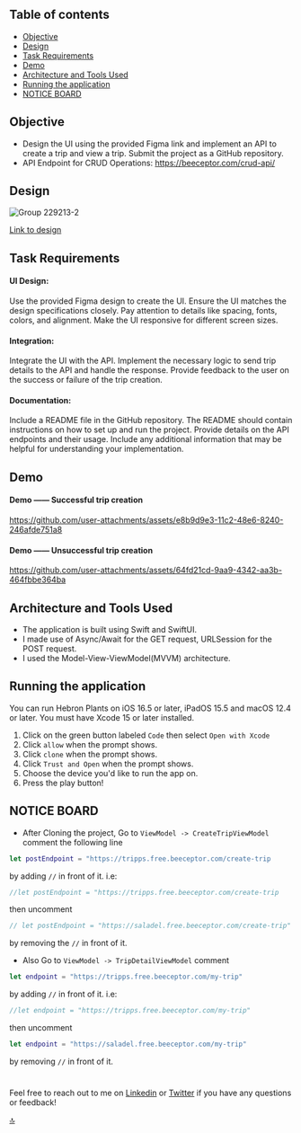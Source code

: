 ## Table of contents

- [Objective](#Objective)
- [Design](#Design)
- [Task Requirements](#Task-Requirements)
- [Demo](#Demo)
- [Architecture and Tools Used](#Architecture-and-Tools-Used)
- [Running the application](#Running-the-application)
- [NOTICE BOARD](#NOTICE-BOARD)


## Objective
- Design the UI using the provided Figma link and implement an API to create a trip and view a trip. Submit the project as a GitHub repository.
- API Endpoint for CRUD Operations: https://beeceptor.com/crud-api/

## Design
![Group 229213-2](https://github.com/user-attachments/assets/90d698d3-3f40-4b9a-9254-1d11b7f81d78)

[Link to design](https://www.figma.com/design/QomXDEA1WE6pDJFhMcPqyt/Task-UI?node-id=1-5512)

## Task Requirements
#### UI Design:
Use the provided Figma design to create the UI.
Ensure the UI matches the design specifications closely.
Pay attention to details like spacing, fonts, colors, and alignment.
Make the UI responsive for different screen sizes.

#### Integration:
Integrate the UI with the API.
Implement the necessary logic to send trip details to the API and handle the response.
Provide feedback to the user on the success or failure of the trip creation.

#### Documentation:
Include a README file in the GitHub repository.
The README should contain instructions on how to set up and run the project.
Provide details on the API endpoints and their usage.
Include any additional information that may be helpful for understanding your implementation.

## Demo
#### Demo —— Successful trip creation
https://github.com/user-attachments/assets/e8b9d9e3-11c2-48e6-8240-246afde751a8

#### Demo —— Unsuccessful trip creation
https://github.com/user-attachments/assets/64fd21cd-9aa9-4342-aa3b-464fbbe364ba

## Architecture and Tools Used
- The application is built using Swift and SwiftUI.
- I made use of Async/Await for the GET request, URLSession for the POST request.
- I used the Model-View-ViewModel(MVVM) architecture.

## Running the application
You can run Hebron Plants on iOS 16.5 or later, iPadOS 15.5 and macOS 12.4 or later. You must have Xcode 15 or later installed.
1. Click on the green button labeled `Code` then select `Open with Xcode`
2. Click `allow` when the prompt shows.
3. Click `clone` when the prompt shows.
4. Click `Trust and Open` when the prompt shows.
5. Choose the device you'd like to run the app on.
6. Press the play button!

## NOTICE BOARD
- After Cloning the project, Go to `ViewModel -> CreateTripViewModel` comment the following line
```swift
let postEndpoint = "https://tripps.free.beeceptor.com/create-trip 
``` 
 by adding `//` in front of it. i.e: 
 
 ```swift
//let postEndpoint = "https://tripps.free.beeceptor.com/create-trip
``` 
 then uncomment 

 ```swift
// let postEndpoint = "https://saladel.free.beeceptor.com/create-trip"
``` 
 by removing the `//` in front of it.
 
- Also Go to `ViewModel -> TripDetailViewModel` comment
 ```swift
let endpoint = "https://tripps.free.beeceptor.com/my-trip"
```
by adding `//` in front of it. i.e: 
 ```swift
//let endpoint = "https://tripps.free.beeceptor.com/my-trip"
```
then uncomment 
```swift 
let endpoint = "https://saladel.free.beeceptor.com/my-trip"
```
by removing `//` in front of it.

#
Feel free to reach out to me on [Linkedin](https://bit.ly/AdewaleSanusi) or [Twitter](https://twitter.com/A_4_Ade) if you have any questions or feedback!

[🔝](#Table-of-contents)

<!-- You can read the [FAQ](https://#) if you have any questions. -->
